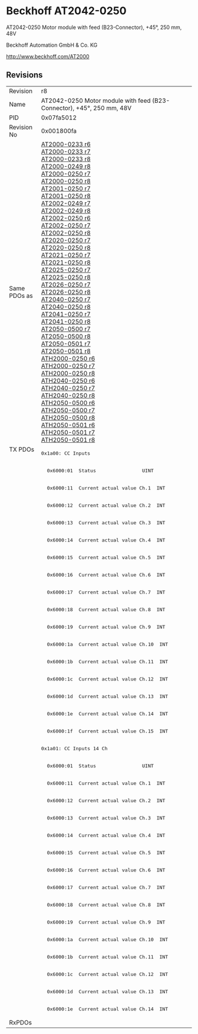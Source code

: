 # Beckhoff AT2042-0250

AT2042-0250 Motor module with feed (B23-Connector), +45°, 250 mm, 48V

Beckhoff Automation GmbH & Co. KG

http://www.beckhoff.com/AT2000

## Revisions
<table>
<tr>
<td>Revision</td>
<td>r8</td>
</tr>
<tr>
<td>Name</td>
<td>AT2042-0250 Motor module with feed (B23-Connector), +45°, 250 mm, 48V</td>
</tr>
<tr>
<td>PID</td>
<td>0x07fa5012</td>
</tr>
<tr>
<td>Revision No</td>
<td>0x001800fa</td>
</tr>
<tr>
<td>Same PDOs as</td>
<td><a href="AT2000-0233.md">AT2000-0233 r6</a><br/><a href="AT2000-0233.md">AT2000-0233 r7</a><br/><a href="AT2000-0233.md">AT2000-0233 r8</a><br/><a href="AT2000-0249.md">AT2000-0249 r8</a><br/><a href="AT2000-0250.md">AT2000-0250 r7</a><br/><a href="AT2000-0250.md">AT2000-0250 r8</a><br/><a href="AT2001-0250.md">AT2001-0250 r7</a><br/><a href="AT2001-0250.md">AT2001-0250 r8</a><br/><a href="AT2002-0249.md">AT2002-0249 r7</a><br/><a href="AT2002-0249.md">AT2002-0249 r8</a><br/><a href="AT2002-0250.md">AT2002-0250 r6</a><br/><a href="AT2002-0250.md">AT2002-0250 r7</a><br/><a href="AT2002-0250.md">AT2002-0250 r8</a><br/><a href="AT2020-0250.md">AT2020-0250 r7</a><br/><a href="AT2020-0250.md">AT2020-0250 r8</a><br/><a href="AT2021-0250.md">AT2021-0250 r7</a><br/><a href="AT2021-0250.md">AT2021-0250 r8</a><br/><a href="AT2025-0250.md">AT2025-0250 r7</a><br/><a href="AT2025-0250.md">AT2025-0250 r8</a><br/><a href="AT2026-0250.md">AT2026-0250 r7</a><br/><a href="AT2026-0250.md">AT2026-0250 r8</a><br/><a href="AT2040-0250.md">AT2040-0250 r7</a><br/><a href="AT2040-0250.md">AT2040-0250 r8</a><br/><a href="AT2041-0250.md">AT2041-0250 r7</a><br/><a href="AT2041-0250.md">AT2041-0250 r8</a><br/><a href="AT2050-0500.md">AT2050-0500 r7</a><br/><a href="AT2050-0500.md">AT2050-0500 r8</a><br/><a href="AT2050-0501.md">AT2050-0501 r7</a><br/><a href="AT2050-0501.md">AT2050-0501 r8</a><br/><a href="ATH2000-0250.md">ATH2000-0250 r6</a><br/><a href="ATH2000-0250.md">ATH2000-0250 r7</a><br/><a href="ATH2000-0250.md">ATH2000-0250 r8</a><br/><a href="ATH2040-0250.md">ATH2040-0250 r6</a><br/><a href="ATH2040-0250.md">ATH2040-0250 r7</a><br/><a href="ATH2040-0250.md">ATH2040-0250 r8</a><br/><a href="ATH2050-0500.md">ATH2050-0500 r6</a><br/><a href="ATH2050-0500.md">ATH2050-0500 r7</a><br/><a href="ATH2050-0500.md">ATH2050-0500 r8</a><br/><a href="ATH2050-0501.md">ATH2050-0501 r6</a><br/><a href="ATH2050-0501.md">ATH2050-0501 r7</a><br/><a href="ATH2050-0501.md">ATH2050-0501 r8</a></td>
</tr>
<tr>
<td rowspan=33 valign=top>TX PDOs</td>
<td><pre>0x1a00: CC Inputs</pre></td>
<td></td>
</tr>
<tr>
<td><pre>  0x6000:01  Status                UINT</pre></td>
</tr>
<tr>
<td><pre>  0x6000:11  Current actual value Ch.1  INT</pre></td>
</tr>
<tr>
<td><pre>  0x6000:12  Current actual value Ch.2  INT</pre></td>
</tr>
<tr>
<td><pre>  0x6000:13  Current actual value Ch.3  INT</pre></td>
</tr>
<tr>
<td><pre>  0x6000:14  Current actual value Ch.4  INT</pre></td>
</tr>
<tr>
<td><pre>  0x6000:15  Current actual value Ch.5  INT</pre></td>
</tr>
<tr>
<td><pre>  0x6000:16  Current actual value Ch.6  INT</pre></td>
</tr>
<tr>
<td><pre>  0x6000:17  Current actual value Ch.7  INT</pre></td>
</tr>
<tr>
<td><pre>  0x6000:18  Current actual value Ch.8  INT</pre></td>
</tr>
<tr>
<td><pre>  0x6000:19  Current actual value Ch.9  INT</pre></td>
</tr>
<tr>
<td><pre>  0x6000:1a  Current actual value Ch.10  INT</pre></td>
</tr>
<tr>
<td><pre>  0x6000:1b  Current actual value Ch.11  INT</pre></td>
</tr>
<tr>
<td><pre>  0x6000:1c  Current actual value Ch.12  INT</pre></td>
</tr>
<tr>
<td><pre>  0x6000:1d  Current actual value Ch.13  INT</pre></td>
</tr>
<tr>
<td><pre>  0x6000:1e  Current actual value Ch.14  INT</pre></td>
</tr>
<tr>
<td><pre>  0x6000:1f  Current actual value Ch.15  INT</pre></td>
</tr>
<tr>
<td><pre>0x1a01: CC Inputs 14 Ch</pre></td>
</tr>
<tr>
<td><pre>  0x6000:01  Status                UINT</pre></td>
</tr>
<tr>
<td><pre>  0x6000:11  Current actual value Ch.1  INT</pre></td>
</tr>
<tr>
<td><pre>  0x6000:12  Current actual value Ch.2  INT</pre></td>
</tr>
<tr>
<td><pre>  0x6000:13  Current actual value Ch.3  INT</pre></td>
</tr>
<tr>
<td><pre>  0x6000:14  Current actual value Ch.4  INT</pre></td>
</tr>
<tr>
<td><pre>  0x6000:15  Current actual value Ch.5  INT</pre></td>
</tr>
<tr>
<td><pre>  0x6000:16  Current actual value Ch.6  INT</pre></td>
</tr>
<tr>
<td><pre>  0x6000:17  Current actual value Ch.7  INT</pre></td>
</tr>
<tr>
<td><pre>  0x6000:18  Current actual value Ch.8  INT</pre></td>
</tr>
<tr>
<td><pre>  0x6000:19  Current actual value Ch.9  INT</pre></td>
</tr>
<tr>
<td><pre>  0x6000:1a  Current actual value Ch.10  INT</pre></td>
</tr>
<tr>
<td><pre>  0x6000:1b  Current actual value Ch.11  INT</pre></td>
</tr>
<tr>
<td><pre>  0x6000:1c  Current actual value Ch.12  INT</pre></td>
</tr>
<tr>
<td><pre>  0x6000:1d  Current actual value Ch.13  INT</pre></td>
</tr>
<tr>
<td><pre>  0x6000:1e  Current actual value Ch.14  INT</pre></td>
</tr>
<tr>
<td>RxPDOs</td>
<td></td>
</tr>
</table>
